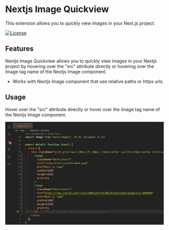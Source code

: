 # Nextjs Image Quickview

This extension allows you to quickly view images in your Next.js project.

[![License](https://img.shields.io/badge/license-MIT-blue.svg)](LICENSE.md)

## Features

Nextjs Image Quickview allows you to quickly view images in your Nextjs project by hovering over the "src" attribute directly or hovering over the Image tag name of the Nextjs Image component.

- Works with Nextjs Image component that use relative paths or https urls.

## Usage 

Hover over the "src" attribute directly or hover over the Image tag name of the Nextjs Image component.

![Demo](./res/demo.gif)